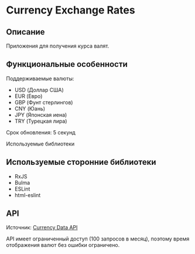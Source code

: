 # Currency Exchange Rates

## Описание

Приложения для получения курса валят.

## Функциональные особенности

Поддерживаемые валюты:
* USD (Доллар США)
* EUR (Евро)
* GBP (Фунт стерлингов)
* CNY (Юань)
* JPY (Японская иена)
* TRY (Турецкая лира)

Срок обновления: 5 секунд

Используемые библиотеки

## Используемые сторонние библиотеки

* RxJS
* Bulma
* ESLint
* html-eslint

## API

Источник: [Currency Data API](https://apilayer.com/marketplace/currency_data-api#documentation-tab)

API имеет ограниченный доступ (100 запросов в месяц), поэтому время отображения валют без ошибки ограничено. 

